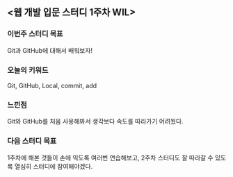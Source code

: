 ## <웹 개발 입문 스터디 1주차 WIL>

### 이번주 스터디 목표
Git과 GitHub에 대해서 배워보자!

### 오늘의 키워드
Git, GitHub, Local, commit, add

### 느낀점
Git와 GitHub를 처음 사용해봐서 생각보다 속도를 따라가기 어려웠다.

### 다음 스터디 목표
1주차에 해본 것들이 손에 익도록 여러번 연습해보고, 2주차 스터디도 잘 따라갈 수 있도록 열심히 스터디에 참여해야겠다.
